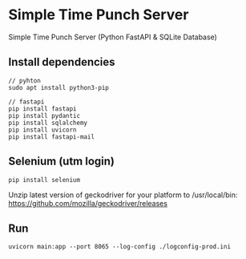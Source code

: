 # Simple Time Punch Server

Simple Time Punch Server (Python FastAPI & SQLite Database)

## Install dependencies

```shell
// pyhton
sudo apt install python3-pip

// fastapi
pip install fastapi
pip install pydantic
pip install sqlalchemy
pip install uvicorn
pip install fastapi-mail

```

## Selenium (utm login)
```shell
pip install selenium
```

Unzip latest version of geckodriver for your platform to /usr/local/bin: https://github.com/mozilla/geckodriver/releases


## Run

```shell
uvicorn main:app --port 8065 --log-config ./logconfig-prod.ini
```